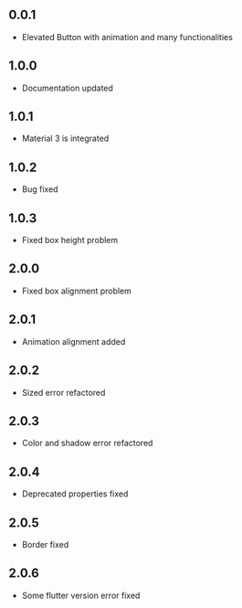 ## 0.0.1

* Elevated Button with animation and many functionalities

## 1.0.0

* Documentation updated

## 1.0.1

* Material 3 is integrated

## 1.0.2

* Bug fixed

## 1.0.3

* Fixed box height problem

## 2.0.0

* Fixed box alignment problem

## 2.0.1

* Animation alignment added

## 2.0.2

* Sized error refactored

## 2.0.3

* Color and shadow error refactored

## 2.0.4

* Deprecated properties fixed

## 2.0.5

* Border fixed

## 2.0.6

* Some flutter version error fixed
